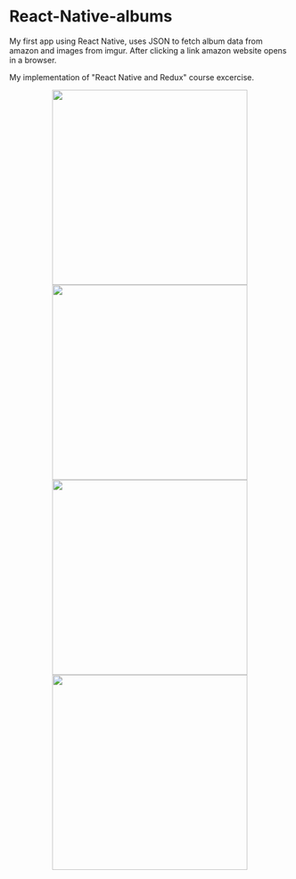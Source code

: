 # React-Native-albums

My first app using React Native, uses JSON to fetch album data from amazon and images from imgur.
After clicking a link amazon website opens in a browser.

My implementation of "React Native and Redux" course excercise.

<p align="center">
  <img src="http://i.imgur.com/HtCikbq.png" width="350"/>
  <img src="http://i.imgur.com/HbqkMKJ.png" width="350"/>
  <img src="http://i.imgur.com/b9BhOk8.png" width="350"/>
  <img src="http://i.imgur.com/l99bStn.png" width="350"/>
</p>
